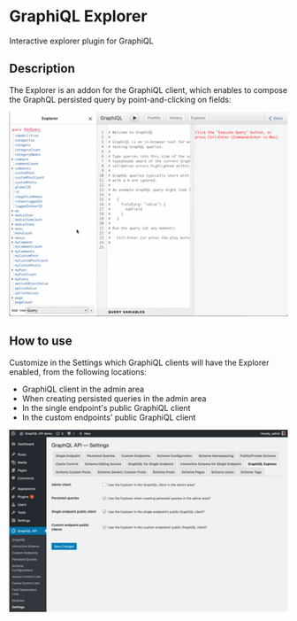 # GraphiQL Explorer

Interactive explorer plugin for GraphiQL

## Description

The Explorer is an addon for the GraphiQL client, which enables to compose the GraphQL persisted query by point-and-clicking on fields:

<div class="img-width-1024" markdown=1>

![Writing and executing a persisted query](../../images/graphiql-explorer.gif)

</div>

## How to use

Customize in the Settings which GraphiQL clients will have the Explorer enabled, from the following locations:

- GraphiQL client in the admin area
- When creating persisted queries in the admin area
- In the single endpoint's public GraphiQL client
- In the custom endpoints' public GraphiQL client

<div class="img-width-1024" markdown=1>

![GraphiQL Explorer settings](../../images/legacy/v06/settings-graphiql-explorer.webp)

</div>
